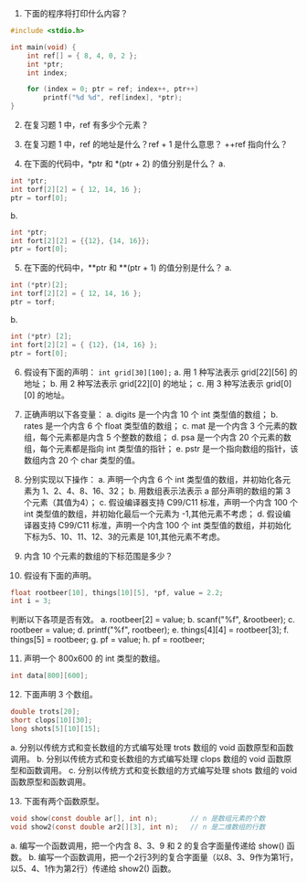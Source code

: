 1. 下面的程序将打印什么内容？
```c
#include <stdio.h>

int main(void) {
    int ref[] = { 8, 4, 0, 2 };
    int *ptr;
    int index;

    for (index = 0; ptr = ref; index++, ptr++)
        printf("%d %d", ref[index], *ptr);
}
```

2. 在复习题 1 中，ref 有多少个元素？

3. 在复习题 1 中，ref 的地址是什么？ref + 1 是什么意思？ ++ref 指向什么？

4. 在下面的代码中，*ptr 和 *(ptr + 2) 的值分别是什么？
a. 
```c
int *ptr;
int torf[2][2] = { 12, 14, 16 };
ptr = torf[0];
```
b.
```c
int *ptr;
int fort[2][2] = {{12}, {14, 16}};
ptr = fort[0];
```

5. 在下面的代码中，**ptr 和 **(ptr + 1) 的值分别是什么？
a. 
```c
int (*ptr)[2];
int torf[2][2] = { 12, 14, 16 };
ptr = torf;
```
b. 
```c
int (*ptr) [2];
int fort[2][2] = { {12}, {14, 16} };
ptr = fort[0];
```

6. 假设有下面的声明：
`int grid[30][100];`
a. 用 1 种写法表示 grid[22][56] 的地址；
b. 用 2 种写法表示 grid[22][0] 的地址；
c. 用 3 种写法表示 grid[0][0] 的地址。

7. 正确声明以下各变量：
a. digits 是一个内含 10 个 int 类型值的数组；
b. rates 是一个内含 6 个 float 类型值的数组；
c. mat 是一个内含 3 个元素的数组，每个元素都是内含 5 个整数的数组；
d. psa 是一个内含 20 个元素的数组，每个元素都是指向 int 类型值的指针；
e. pstr 是一个指向数组的指针，该数组内含 20 个 char 类型的值。

8. 分别实现以下操作：
a. 声明一个内含 6 个 int 类型值的数组，并初始化各元素为 1、2、4、8、16、32；
b. 用数组表示法表示 a 部分声明的数组的第 3 个元素（其值为4）；
c. 假设编译器支持 C99/C11 标准，声明一个内含 100 个 int 类型值的数组，并初始化最后一个元素为 -1,其他元素不考虑；
d. 假设编译器支持 C99/C11 标准，声明一个内含 100 个 int 类型值的数组，并初始化下标为5、10、11、12、3的元素是 101,其他元素不考虑。

9. 内含 10 个元素的数组的下标范围是多少？

10. 假设有下面的声明。
```c
float rootbeer[10], things[10][5], *pf, value = 2.2;
int i = 3;
```
判断以下各项是否有效。
a. rootbeer[2] = value;
b. scanf("%f", &rootbeer);
c. rootbeer = value;
d. printf("%f", rootbeer);
e. things[4][4] = rootbeer[3];
f. things[5] = rootbeer;
g. pf = value;
h. pf = rootbeer;

11. 声明一个 800x600 的 int 类型的数组。
```c
int data[800][600];
```
12. 下面声明 3 个数组。
```c
double trots[20];
short clops[10][30];
long shots[5][10][15];
```
a. 分别以传统方式和变长数组的方式编写处理 trots 数组的 void 函数原型和函数调用。
b. 分别以传统方式和变长数组的方式编写处理 clops 数组的 void 函数原型和函数调用。
c. 分别以传统方式和变长数组的方式编写处理 shots 数组的 void 函数原型和函数调用。

13. 下面有两个函数原型。
```c
void show(const double ar[], int n);        // n 是数组元素的个数
void show2(const double ar2[][3], int n);   // n 是二维数组的行数
```
a. 编写一个函数调用，把一个内含 8、3、9 和 2 的复合字面量传递给 show() 函数。
b. 编写一个函数调用，把一个2行3列的复合字面量（以8、3、9作为第1行，以5、4、1作为第2行）传递给 show2() 函数。